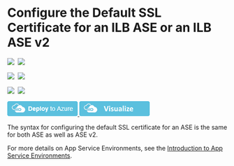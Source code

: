 # Configure the Default SSL Certificate for an ILB ASE or an ILB ASE v2

<IMG SRC="https://azurequickstartsservice.blob.core.windows.net/badges/201-web-app-ase-ilb-configure-default-ssl/PublicLastTestDate.svg" />&nbsp;
<IMG SRC="https://azurequickstartsservice.blob.core.windows.net/badges/201-web-app-ase-ilb-configure-default-ssl/PublicDeployment.svg" />&nbsp;

<IMG SRC="https://azurequickstartsservice.blob.core.windows.net/badges/201-web-app-ase-ilb-configure-default-ssl/FairfaxLastTestDate.svg" />&nbsp;
<IMG SRC="https://azurequickstartsservice.blob.core.windows.net/badges/201-web-app-ase-ilb-configure-default-ssl/FairfaxDeployment.svg" />&nbsp;

<IMG SRC="https://azurequickstartsservice.blob.core.windows.net/badges/201-web-app-ase-ilb-configure-default-ssl/BestPracticeResult.svg" />&nbsp;
<IMG SRC="https://azurequickstartsservice.blob.core.windows.net/badges/201-web-app-ase-ilb-configure-default-ssl/CredScanResult.svg" />&nbsp;

<a href="https://portal.azure.com/#create/Microsoft.Template/uri/https%3A%2F%2Fraw.githubusercontent.com%2Fazure%2Fazure-quickstart-templates%2Fmaster%2F201-web-app-ase-ilb-configure-default-ssl%2Fazuredeploy.json" target="_blank">
    <img src="https://raw.githubusercontent.com/Azure/azure-quickstart-templates/master/1-CONTRIBUTION-GUIDE/images/deploytoazure.png"/>
</a>
<a href="http://armviz.io/#/?load=https%3A%2F%2Fraw.githubusercontent.com%2FAzure%2Fazure-quickstart-templates%2Fmaster%2F201-web-app-ase-ilb-configure-default-ssl%2Fazuredeploy.json" target="_blank">
    <img src="https://raw.githubusercontent.com/Azure/azure-quickstart-templates/master/1-CONTRIBUTION-GUIDE/images/visualizebutton.png"/>
</a>

The syntax for configuring the default SSL certificate for an ASE is the same for both ASE as well as ASE v2.

For more details on App Service Environments, see the [Introduction to App Service Environments](https://docs.microsoft.com/azure/app-service/app-service-environment/app-service-env-intro/).

